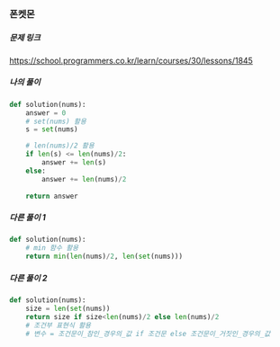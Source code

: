 ### 폰켓몬


##### 문제 링크

https://school.programmers.co.kr/learn/courses/30/lessons/1845



##### 나의 풀이

```py
def solution(nums):
    answer = 0
    # set(nums) 활용
    s = set(nums)

    # len(nums)/2 활용
    if len(s) <= len(nums)/2:
        answer += len(s)
    else:
        answer += len(nums)/2
    
    return answer
```



##### 다른 풀이 1

```py
def solution(nums):
    # min 함수 활용
    return min(len(nums)/2, len(set(nums)))
```



##### 다른 풀이 2

```py
def solution(nums):
    size = len(set(nums))
    return size if size<len(nums)/2 else len(nums)/2
    # 조건부 표현식 활용
    # 변수 = 조건문이_참인_경우의_값 if 조건문 else 조건문이_거짓인_경우의_값
```

